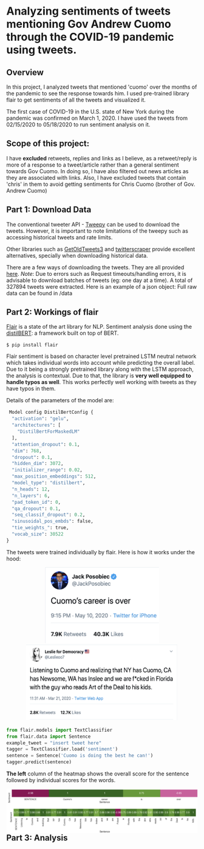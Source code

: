 Analyzing sentiments of tweets mentioning Gov Andrew Cuomo through the COVID-19 pandemic using tweets.
================

Overview
--------

In this project, I analyzed tweets that mentioned 'cuomo' over the months of the pandemic to see the response towards him. I used pre-trained library flair to get sentiments of all the tweets and visualized it.

The first case of COVID-19 in the U.S. state of New York during the pandemic was confirmed on March 1, 2020. I have used the tweets from 02/15/2020 to 05/18/2020 to run sentiment analysis on it. 

Scope of this project:
--------

I have __excluded__ retweets, replies and links as I believe, as a retweet/reply is more of a response to a tweet/article rather than a general sentiment towards Gov Cuomo. In doing so, I have also filtered out news articles as they are associated with links. Also, I have excluded tweets that contain 'chris' in them to avoid getting sentiments for Chris Cuomo (brother of Gov. Andrew Cuomo)


Part 1: Download Data
---------------------

The conventional tweeter API - [Tweepy](https://github.com/tweepy/tweepy) can be used to download the tweets. However, it is important to note limitations of the tweepy such as accessing historical tweets and rate limits. 

Other libraries such as [GetOldTweets3](https://github.com/Mottl/GetOldTweets3) and [twitterscraper](https://github.com/taspinar/twitterscraper) provide excellent alternatives, specially when downloading historical data. 

There are a few ways of downloading the tweets. They are all provided [here](https://github.com/udipbohara/Gov-cuomo/tree/master/scrapers). _Note_: Due to errors such as Request timeouts/handling errors, it is advisable to download batches of tweets (eg: one day at a time). 
A total of 327894 tweets were extracted. Here is an example of a json object: Full raw data can be found in /data


Part 2: Workings of flair
---------------------
[Flair](https://github.com/flairNLP/flair) is a state of the art library for NLP. Sentiment analysis done using the [distilBERT](https://arxiv.org/pdf/1910.01108.pdf): a framework built on top of BERT. 

```
$ pip install flair
```
Flair sentiment is based on character level pretrained LSTM neutral network which takes individual words into account while predicting the overall label. Due to it being a strongly pretrained library along with the LSTM approach, the analysis is contextual. Due to that, the library is __very well equipped to handle typos as well__. This works perfectly well working with tweets as  they have typos in them.  

 Details of the parameters of the model are:

``` python
 Model config DistilBertConfig {
  "activation": "gelu",
  "architectures": [
    "DistilBertForMaskedLM"
  ],
  "attention_dropout": 0.1,
  "dim": 768,
  "dropout": 0.1,
  "hidden_dim": 3072,
  "initializer_range": 0.02,
  "max_position_embeddings": 512,
  "model_type": "distilbert",
  "n_heads": 12,
  "n_layers": 6,
  "pad_token_id": 0,
  "qa_dropout": 0.1,
  "seq_classif_dropout": 0.2,
  "sinusoidal_pos_embds": false,
  "tie_weights_": true,
  "vocab_size": 30522
}
```

The tweets were trained individually by flair. Here is how it works under the hood:


<p align="center">
  <img src="images/tweet_negative_example.png" width="300" height="200"/></img>
  <img src="images/tweet_positive_example.png" width="400" height="200"/>
</img>
</p>

``` python
from flair.models import TextClassifier
from flair.data import Sentence
example_tweet = "insert tweet here"
tagger = TextClassifier.load('sentiment')
sentence = Sentence('Cuomo is doing the best he can!')
tagger.predict(sentence)
```
__The left__ column of the heatmap shows the overall score for the sentence followed by individual scores for the words.

<img src="images/negative_example_sentiment.png" align="left" title="How the algorithm works"/>
</img>



<img src="images/postive_example_sentiment.png" align="left" title="How the algorithm works"/>
</img>



Part 3: Analysis
---------------------

